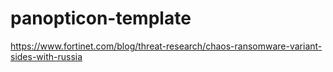 # panopticon-template

https://www.fortinet.com/blog/threat-research/chaos-ransomware-variant-sides-with-russia
